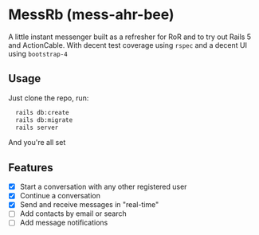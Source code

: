 # MessRb (mess-ahr-bee)
A little instant messenger built as a refresher for RoR and to try out Rails 5 and ActionCable. With decent test coverage using `rspec` and a decent UI using `bootstrap-4`

## Usage
Just clone the repo, run:

```bash
  rails db:create
  rails db:migrate
  rails server
```

And you're all set

## Features
- [x] Start a conversation with any other registered user
- [x] Continue a conversation
- [x] Send and receive messages in "real-time"
- [ ] Add contacts by email or search
- [ ] Add message notifications
